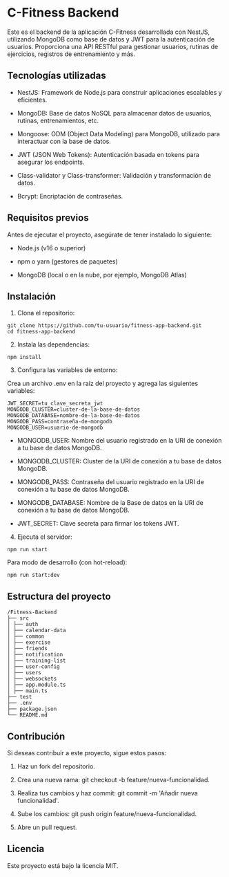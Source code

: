 # C-Fitness Backend

Este es el backend de la aplicación C-Fitness desarrollada con NestJS, utilizando MongoDB como base de datos y JWT para la autenticación de usuarios. Proporciona una API RESTful para gestionar usuarios, rutinas de ejercicios, registros de entrenamiento y más.

## Tecnologías utilizadas

- NestJS: Framework de Node.js para construir aplicaciones escalables y eficientes.

- MongoDB: Base de datos NoSQL para almacenar datos de usuarios, rutinas, entrenamientos, etc.

- Mongoose: ODM (Object Data Modeling) para MongoDB, utilizado para interactuar con la base de datos.

- JWT (JSON Web Tokens): Autenticación basada en tokens para asegurar los endpoints.

- Class-validator y Class-transformer: Validación y transformación de datos.

- Bcrypt: Encriptación de contraseñas.

## Requisitos previos

Antes de ejecutar el proyecto, asegúrate de tener instalado lo siguiente:

- Node.js (v16 o superior)

- npm o yarn (gestores de paquetes)

- MongoDB (local o en la nube, por ejemplo, MongoDB Atlas)

## Instalación

1. Clona el repositorio:

```
git clone https://github.com/tu-usuario/fitness-app-backend.git
cd fitness-app-backend
```

2. Instala las dependencias:

```
npm install
```

3. Configura las variables de entorno:

Crea un archivo .env en la raíz del proyecto y agrega las siguientes variables:

```
JWT_SECRET=tu_clave_secreta_jwt
MONGODB_CLUSTER=cluster-de-la-base-de-datos
MONGODB_DATABASE=nombre-de-la-base-de-datos
MONGODB_PASS=contraseña-de-mongodb
MONGODB_USER=usuario-de-mongodb
```

- MONGODB_USER: Nombre del usuario registrado en la URI de conexión a tu base de datos MongoDB.

- MONGODB_CLUSTER: Cluster de la URI de conexión a tu base de datos MongoDB.

- MONGODB_PASS: Contraseña del usuario registrado en la URI de conexión a tu base de datos MongoDB.

- MONGODB_DATABASE: Nombre de la Base de datos en la URI de conexión a tu base de datos MongoDB.

- JWT_SECRET: Clave secreta para firmar los tokens JWT.

4. Ejecuta el servidor:

```
npm run start
```

Para modo de desarrollo (con hot-reload):

```
npm run start:dev
```

## Estructura del proyecto
  ```
  /Fitness-Backend
  ├── src
  │ ├── auth
  │ ├── calendar-data
  │ ├── common
  │ ├── exercise
  │ ├── friends
  │ ├── notification
  │ ├── training-list
  │ ├── user-config
  │ ├── users
  │ ├── websockets
  │ ├── app.module.ts
  │ ├── main.ts
  ├── test
  ├── .env
  ├── package.json
  └── README.md
  ```
## Contribución
Si deseas contribuir a este proyecto, sigue estos pasos:

1. Haz un fork del repositorio.

2. Crea una nueva rama: git checkout -b feature/nueva-funcionalidad.

3. Realiza tus cambios y haz commit: git commit -m 'Añadir nueva funcionalidad'.

4. Sube los cambios: git push origin feature/nueva-funcionalidad.

5. Abre un pull request.
## Licencia
Este proyecto está bajo la licencia MIT.